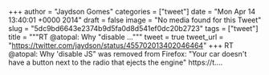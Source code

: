 
+++
author = "Jaydson Gomes"
categories = ["tweet"]
date = "Mon Apr 14 13:40:01 +0000 2014"
draft = false
image = "No media found for this Tweet"
slug = "5dc9bd6643e2374b9d5fa0d8d541ef0dc20b2723"
tags = ["tweet"]
title = """RT @atopal: Why "disable ..."""
tweet = true
tweet_url = "https://twitter.com/jaydson/status/455702013402046464"
+++
RT @atopal: Why 'disable JS" was removed from Firefox: "Your car doesn't have a button next to the radio that ejects the engine" https://t.…
